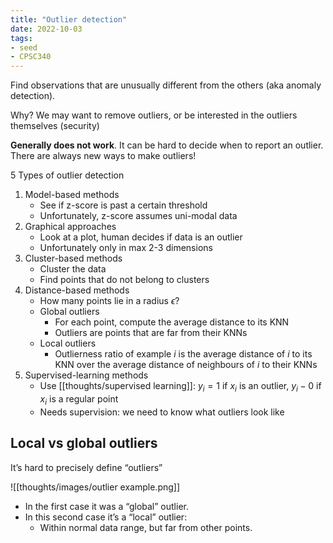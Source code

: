 ```yaml
---
title: "Outlier detection"
date: 2022-10-03
tags:
- seed
- CPSC340
---
```


Find observations that are unusually different from the others (aka anomaly detection).

Why? We may want to remove outliers, or be interested in the outliers themselves (security)

**Generally does not work**. It can be hard to decide when to report an outlier. There are always new ways to make outliers!

5 Types of outlier detection
1. Model-based methods
	- See if z-score is past a certain threshold
	- Unfortunately, z-score assumes uni-modal data
2. Graphical approaches
	- Look at a plot, human decides if data is an outlier
	- Unfortunately only in max 2-3 dimensions
3. Cluster-based methods
	- Cluster the data
	- Find points that do not belong to clusters
4. Distance-based methods
	- How many points lie in a radius $\epsilon$?
	- Global outliers
		- For each point, compute the average distance to its KNN
		- Outliers are points that are far from their KNNs
	- Local outliers
		- Outlierness ratio of example $i$ is the average distance of $i$ to its KNN over the average distance of neighbours of $i$ to their KNNs
5. Supervised-learning methods
	 - Use [[thoughts/supervised learning]]: $y_i = 1$ if $x_i$ is an outlier, $y_i - 0$ if $x_i$ is a regular point
	 - Needs supervision: we need to know what outliers look like

## Local vs global outliers
It’s hard to precisely define “outliers”

![[thoughts/images/outlier example.png]]

- In the first case it was a “global” outlier.
- In this second case it’s a “local” outlier:
	- Within normal data range, but far from other points.